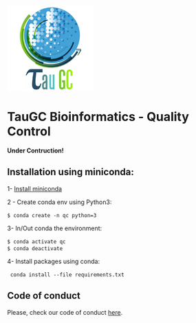 ![](/images/taugc.png) 
# TauGC Bioinformatics - Quality Control 

**Under Contruction!**

## Installation using miniconda:

  1- [Install miniconda](https://conda.io/miniconda.html)

  2 - Create conda env using Python3:
  ```
  $ conda create -n qc python=3
  ```
  3- In/Out conda the environment:
  ```
  $ conda activate qc
  $ conda deactivate
  ```
  4- Install packages using conda:
  ```
   conda install --file requirements.txt
  ```

  ## Code of conduct
  Please, check our code of conduct [here](/docs/CODE_OF_CONDUCT.md).
